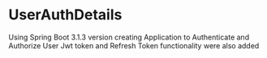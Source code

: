 ﻿# UserAuthDetails

Using Spring Boot 3.1.3 version creating Application to Authenticate and Authorize User
Jwt token and Refresh Token functionality were also added
